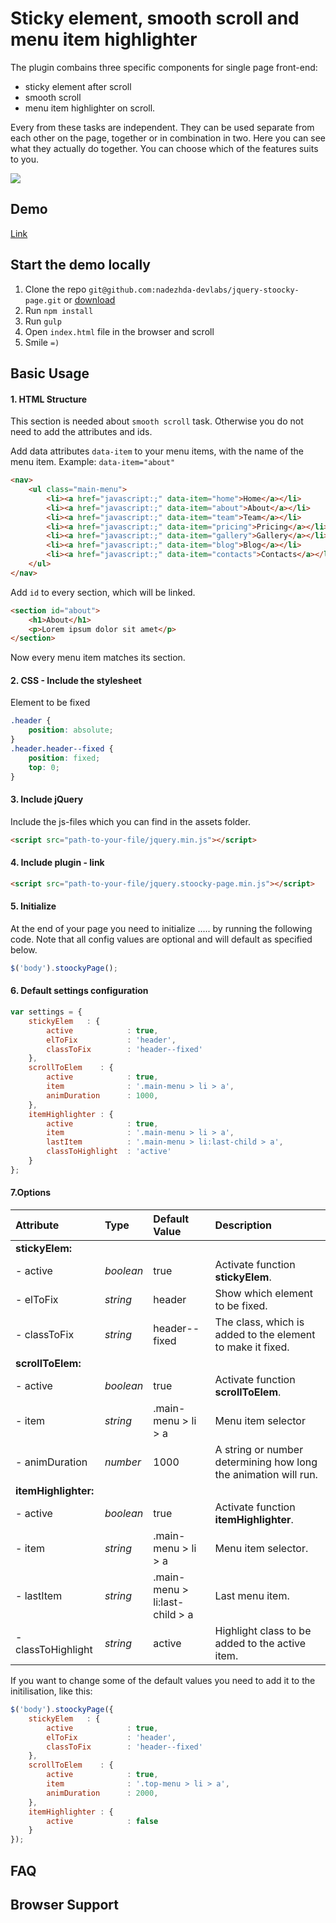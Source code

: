 # Sticky element, smooth scroll and menu item highlighter

The plugin combains three specific components for single page front-end:
- sticky element after scroll
- smooth scroll
- menu item highlighter on scroll.

Every from these tasks  are independent. They can be used separate from each other on the page, together or in combination in two. Here you can see what they actually do together. You can choose which of the features suits to you.

![](https://github.com/nadezhda-devlabs/jquery-stoocky-page/blob/master/img/jquery-stoocky-page.gif)

## Demo

[Link](https://github.com/nadezhda-devlabs/jquery-stoocky-page)

## Start the demo locally

1. Clone the repo `git@github.com:nadezhda-devlabs/jquery-stoocky-page.git` or [download](https://github.com/nadezhda-devlabs/jquery-stoocky-page/archive/master.zip)
2. Run `npm install`
3. Run `gulp`
4. Open `index.html` file in the browser and scroll
5. Smile `=)`

## Basic Usage

#### 1. HTML Structure

This section is needed about `smooth scroll` task. Otherwise you do not need to add the attributes and ids.

Add data attributes `data-item` to your menu items, with the name of the menu item.
Example: `data-item="about"`

```html
<nav>
    <ul class="main-menu">
        <li><a href="javascript:;" data-item="home">Home</a></li>
        <li><a href="javascript:;" data-item="about">About</a></li>
        <li><a href="javascript:;" data-item="team">Team</a></li>
        <li><a href="javascript:;" data-item="pricing">Pricing</a></li>
        <li><a href="javascript:;" data-item="gallery">Gallery</a></li>
        <li><a href="javascript:;" data-item="blog">Blog</a></li>
        <li><a href="javascript:;" data-item="contacts">Contacts</a></li>
    </ul>
</nav>
```

Add `id` to every section, which will be linked.

```html
<section id="about">
    <h1>About</h1>
    <p>Lorem ipsum dolor sit amet</p>
</section>
```

Now every menu item matches its section.

#### 2. CSS - Include the stylesheet

Element to be fixed

```css
.header {
    position: absolute;
}
.header.header--fixed {
    position: fixed;
    top: 0;
}
```

#### 3. Include jQuery

Include the js-files which you can find in the assets folder.

```html
<script src="path-to-your-file/jquery.min.js"></script>
```

#### 4. Include plugin - link

```html
<script src="path-to-your-file/jquery.stoocky-page.min.js"></script>
```

#### 5. Initialize

At the end of your page you need to initialize ..... by running the following code. Note that all config values are optional and will default as specified below.

```javascript
$('body').stoockyPage();
```

#### 6. Default settings configuration

```javascript
var settings = {
    stickyElem   : {
        active            : true,
        elToFix           : 'header',
        classToFix        : 'header--fixed'
    },
    scrollToElem    : {
        active            : true,
        item              : '.main-menu > li > a',
        animDuration      : 1000,
    },
    itemHighlighter : {
        active            : true,
        item              : '.main-menu > li > a',
        lastItem          : '.main-menu > li:last-child > a',
        classToHighlight  : 'active'
    }
};
```

#### 7.Options


| Attribute                    | Type       | Default Value                   | Description                                                     |
| :--------------------------- | :--------- | :------------------------------ | :-------------------------------------------------------------- |
| **stickyElem:**              |            |                                 |                                                                 |
| - active                     | *boolean*  | true                            | Activate function  **stickyElem**.                              |
| - elToFix                    | *string*   | header                          | Show which element to be fixed.                                 |
| - classToFix                 | *string*   | header--fixed                   | The class, which is added to the element to make it fixed.      |
| **scrollToElem:**            |            |                                 |                                                                 |
| - active                     | *boolean*  | true                            | Activate function  **scrollToElem**.                            |
| - item                       | *string*   | .main-menu > li > a             | Menu item selector                                              |
| - animDuration               | *number*   | 1000                            | A string or number determining how long the animation will run. |
| **itemHighlighter:**         |            |                                 |                                                                 |
| - active                     | *boolean*  | true                            | Activate function  **itemHighlighter**.                         |
| - item                       | *string*   | .main-menu > li > a             | Menu item selector.                                             |
| - lastItem                   | *string*   | .main-menu > li:last-child > a  | Last menu item.                                                 |
| - classToHighlight           | *string*   | active                          | Highlight class to be added to the active item.                 |


If you want to change some of the default values you need to add it to the initilisation, like this:

```javascript
$('body').stoockyPage({
    stickyElem   : {
        active            : true,
        elToFix           : 'header',
        classToFix        : 'header--fixed'
    },
    scrollToElem    : {
        active            : true,
        item              : '.top-menu > li > a',
        animDuration      : 2000,
    },
    itemHighlighter : {
        active            : false
    }
});
```

## FAQ

## Browser Support